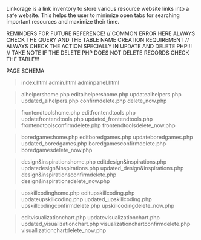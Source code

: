 Linkorage is a link inventory to store various resource website links into a safe website. This helps the user to minimize open tabs for searching important resources and maximize their time.

REMINDERS FOR FUTURE REFERENCE! 
 // COMMON ERROR HERE ALWAYS CHECK THE QUERY AND THE TABLE NAME CREATION REQUIREMENT
 // ALWAYS CHECK THE ACTION SPECIALLY IN UPDATE AND DELETE PHP!!!
 // TAKE NOTE IF THE DELETE PHP DOES NOT DELETE RECORDS CHECK THE TABLE!!!


PAGE SCHEMA

>index.html 
>admin.html
>adminpanel.html

>aihelpershome.php
>editaihelpershome.php
>updateaihelpers.php
>updated_aihelpers.php
>confirmdelete.php
>delete_now.php

>frontendtoolshome.php
>editfrontendtools.php
>updatefrontendtools.php
>updated_frontendtools.php
>frontendtoolsconfirmdelete.php
>frontendtoolsdelete_now.php

>boredgameshome.php
>editboredgames.php
>updateboredgames.php
>updated_boredgames.php
>boredgamesconfirmdelete.php
>boredgamesdelete_now.php

>design&inspirationshome.php
>editdesign&inspirations.php
>updatedesign&inspirations.php
>updated_design&inspirations.php
>design&inspirationsconfirmdelete.php
>design&inspirationsdelete_now.php

>upskillcodinghome.php
>editupskillcoding.php
>updateupskillcoding.php
>updated_upskillcoding.php
>upskillcodingconfirmdelete.php
>upskillcodingdelete_now.php

>
>editvisualizationchart.php
>updatevisualizationchart.php
>updated_visualizationchart.php
>visualizationchartconfirmdelete.php
>visuallizationchartdelete_now.php